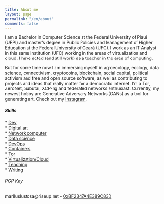 ```yaml
---
title: About me
layout: page
permalink: "/en/about"
comments: false
---
```


<div class="row justify-content-between">
<div class="col-md-8 pr-5">

<p>I am a Bachelor in Computer Science at the Federal University of Piauí (UFPI) and master’s degree in Public Policies and Management of Higher Education at the Federal University of Ceará (UFC). I work as an IT Analyst in this same institution (UFC) working in the areas of virtualization and cloud. I have acted (and still work) as a teacher in the area of computing. <p>

<p>But for some time now I am immersing myself in agroecology, ecology, data science, connectivism, cryptocoins, blockchain, social capital, political activism and free and open source software, as well as contributing to projects and ideas that really matter for a democratic internet. I’m a Tor, ZeroNet, Subutai, XCP-ng and federated networks enthusiast. Currently, my newest hobby are Generative Adversary Networks (GANs) as a tool for generating art. Check out my <a target="_blank" href="https://instagram.com/ganartedigital">Instagram</a>.</p>
	
<div class="sticky-top sticky-top-80">
<h5>Skills</h5>
*      <a href="https://gitlab.com/mlustosa/kodi.libreflix.plugin" target="_blank"> Dev</a><br>
* <a href="https://instagram.com/ganartedigital" target="_blank">Digital art</a> <br>
* 	   <a href="https://share.zabbix.com/monitoring-xenserver-xcp-host-and-vms-python" target="_blank">Network computer</a><br>
	* 	<a href="https://medium.com/p/an%C3%A1lise-de-dados-como-nossos-deputados-andam-se-alimentando-1d9a55f50ce7" target="_blank">Data science</a><br> 
* <a href="https://github.com/marlluslustosa/ttrss-tor" target="_blank">DevOps</a><br>
* <a href="https://github.com/marlluslustosa/Floccus-WebDavDocker" target="_blank">Containers</a><br> 
*      <a href="https://github.com/marlluslustosa/ttrss-tor" target="_blank">Tor</a><br>
*      <a href="https://marllus.com/tags#xenserver" target="_blank">Virtualization/Cloud</a><br>
* <a href="https://br.linkedin.com/in/marllus-lustosa-37215038" target="_blank">Teaching</a><br>
* <a href="https://marllus.com/" target="_blank">Writing</a> <br>

<p>
<h6>PGP Key</h6>
marlluslustosa@riseup.net - <a href="https://memoria.rnp.br/keyserver/pks/lookup?op=get&search=0xBF2347A4E389C83D" target="_blank">0xBF2347A4E389C83D</a>
